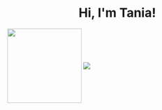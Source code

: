 <h1 align="center">Hi, I'm Tania!</h1>

 <div>
    <img align="center" height="170" src="https://github-readme-stats.vercel.app/api/top-langs?username=taniatitiriga&show_icons=true&locale=en&layout=compact&theme=rose&cache_seconds=3600"/>
    <img align="center" src="https://github-readme-stats.vercel.app/api?username=taniatitiriga&show_icons=true&theme=rose&include_all_commits=true&count_private=true&hide=issues"/>
  
</div>


